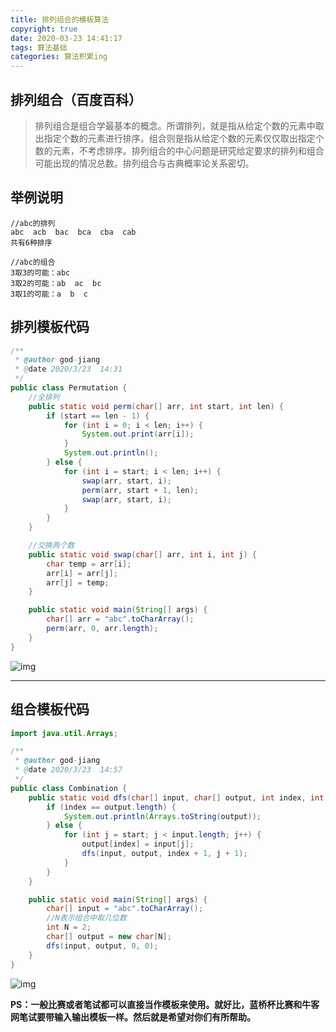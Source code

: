 ```yaml
---
title: 排列组合的模板算法
copyright: true
date: 2020-03-23 14:41:17
tags: 算法基础
categories: 算法积累ing
---
```


## 排列组合（百度百科）

> 排列组合是组合学最基本的概念。所谓排列，就是指从给定个数的元素中取出指定个数的元素进行排序。组合则是指从给定个数的元素仅仅取出指定个数的元素，不考虑排序。排列组合的中心问题是研究给定要求的排列和组合可能出现的情况总数。排列组合与古典概率论关系密切。

<!--more-->

## 举例说明

```text
//abc的排列
abc  acb  bac  bca  cba  cab
共有6种排序

//abc的组合
3取3的可能：abc
3取2的可能：ab  ac  bc
3取1的可能：a  b  c
```

## 排列模板代码

```java
/**
 * @author god-jiang
 * @date 2020/3/23  14:31
 */
public class Permutation {
    //全排列
    public static void perm(char[] arr, int start, int len) {
        if (start == len - 1) {
            for (int i = 0; i < len; i++) {
                System.out.print(arr[i]);
            }
            System.out.println();
        } else {
            for (int i = start; i < len; i++) {
                swap(arr, start, i);
                perm(arr, start + 1, len);
                swap(arr, start, i);
            }
        }
    }

    //交换两个数
    public static void swap(char[] arr, int i, int j) {
        char temp = arr[i];
        arr[i] = arr[j];
        arr[j] = temp;
    }

    public static void main(String[] args) {
        char[] arr = "abc".toCharArray();
        perm(arr, 0, arr.length);
    }
}
```

![img](https://pic1.zhimg.com/80/v2-77719ddaedea6854ac906cbaaa7b4454_720w.jpg)

------

## 组合模板代码

```java
import java.util.Arrays;

/**
 * @author god-jiang
 * @date 2020/3/23  14:57
 */
public class Combination {
    public static void dfs(char[] input, char[] output, int index, int start) {
        if (index == output.length) {
            System.out.println(Arrays.toString(output));
        } else {
            for (int j = start; j < input.length; j++) {
                output[index] = input[j];
                dfs(input, output, index + 1, j + 1);
            }
        }
    }

    public static void main(String[] args) {
        char[] input = "abc".toCharArray();
        //N表示组合中取几位数
        int N = 2;
        char[] output = new char[N];
        dfs(input, output, 0, 0);
    }
}
```

![img](https://pic4.zhimg.com/80/v2-67b0531fd3bc3ae3a125ddc897ad65a3_720w.jpg)



**PS：一般比赛或者笔试都可以直接当作模板来使用。就好比，蓝桥杯比赛和牛客网笔试要带输入输出模板一样。然后就是希望对你们有所帮助。**